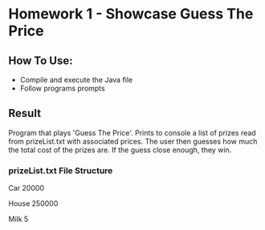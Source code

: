# Homework 1 - Showcase Guess The Price

## How To Use:
- Compile and execute the Java file
- Follow programs prompts

## Result
Program that plays 'Guess The Price'. Prints to console a list of prizes read from prizeList.txt with associated prices. The user then guesses how much the total cost of the prizes are. If the guess close enough, they win.

### prizeList.txt File Structure
Car 20000

House 250000

Milk  5
